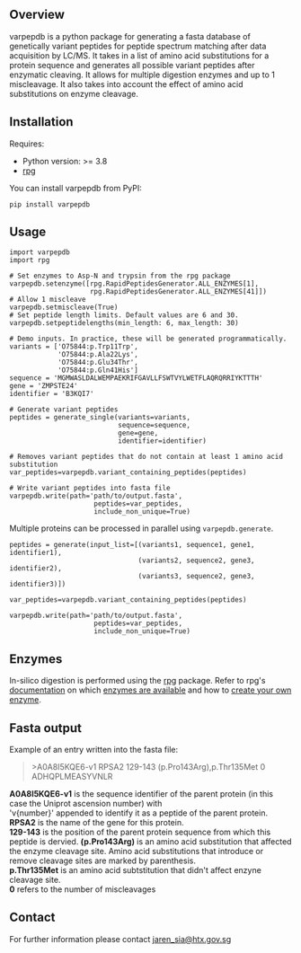 ## Overview
varpepdb is a python package for generating a fasta database of genetically variant peptides for peptide spectrum matching after data acquisition by LC/MS. It takes in a list of amino acid substitutions for a protein sequence and generates all possible variant peptides after enzymatic cleaving. It allows for multiple digestion enzymes and up to 1 miscleavage. It also takes into account the effect of amino acid substitutions on enzyme cleavage.

## Installation
Requires:
* Python version: >= 3.8 
* [rpg](https://rapid-peptide-generator.readthedocs.io/en/latest/userguide.html#installation) 

You can install varpepdb from PyPI:
```
pip install varpepdb
```

## Usage
```
import varpepdb
import rpg

# Set enzymes to Asp-N and trypsin from the rpg package
varpepdb.setenzyme([rpg.RapidPeptidesGenerator.ALL_ENZYMES[1], 
                    rpg.RapidPeptidesGenerator.ALL_ENZYMES[41]])
# Allow 1 miscleave
varpepdb.setmiscleave(True)
# Set peptide length limits. Default values are 6 and 30. 
varpepdb.setpeptidelengths(min_length: 6, max_length: 30)

# Demo inputs. In practice, these will be generated programmatically.
variants = ['O75844:p.Trp11Trp', 
            'O75844:p.Ala22Lys', 
            'O75844:p.Glu34Thr', 
            'O75844:p.Gln41His']
sequence = 'MGMWASLDALWEMPAEKRIFGAVLLFSWTVYLWETFLAQRQRRIYKTTTH'
gene = 'ZMPSTE24'
identifier = 'B3KQI7'

# Generate variant peptides
peptides = generate_single(variants=variants, 
                           sequence=sequence, 
                           gene=gene,
                           identifier=identifier)

# Removes variant peptides that do not contain at least 1 amino acid substitution
var_peptides=varpepdb.variant_containing_peptides(peptides)

# Write variant peptides into fasta file
varpepdb.write(path='path/to/output.fasta', 
                     peptides=var_peptides,
                     include_non_unique=True)
```

Multiple proteins can be processed in parallel using `varpepdb.generate`. 

```
peptides = generate(input_list=[(variants1, sequence1, gene1, identifier1),
                                (variants2, sequence2, gene3, identifier2),
                                (variants3, sequence2, gene3, identifier3)])

var_peptides=varpepdb.variant_containing_peptides(peptides)

varpepdb.write(path='path/to/output.fasta', 
                     peptides=var_peptides,
                     include_non_unique=True)
```

## Enzymes 
In-silico digestion is performed using the [rpg](https://rapid-peptide-generator.readthedocs.io/en/latest/userguide.html#installation) package. Refer to rpg's [documentation](https://rapid-peptide-generator.readthedocs.io/en/latest/index.html) on which [enzymes are available](https://rapid-peptide-generator.readthedocs.io/en/latest/enzymes.html) and how to [create your own enzyme](https://rapid-peptide-generator.readthedocs.io/en/latest/userguide.html#creating-a-new-enzyme).

## Fasta output
Example of an entry written into the fasta file:
>\>A0A8I5KQE6-v1 RPSA2 129-143 (p.Pro143Arg),p.Thr135Met 0 <br>
ADHQPLMEASYVNLR

**A0A8I5KQE6-v1** is the sequence identifier of the parent protein (in this case the Uniprot ascension number) with <br>
'v{number}' appended to identify it as a peptide of the parent protein. <br>
**RPSA2** is the name of the gene for this protein. <br>
**129-143** is the position of the parent protein sequence from which this peptide is dervied.
**(p.Pro143Arg)** is an amino acid substitution that affected the enzyme cleavage site. Amino acid substitutions that introduce or remove cleavage sites are marked by parenthesis. <br>
**p.Thr135Met** is an amino acid subtstitution that didn't affect enzyne cleavage site. <br>
**0** refers to the number of miscleavages <br>


## Contact
For further information please contact jaren_sia@htx.gov.sg